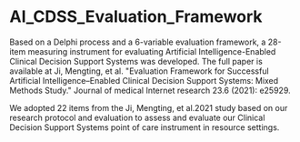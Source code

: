 # AI_CDSS_Evaluation_Framework

Based on a Delphi process and a 6-variable evaluation framework, a 28-item measuring instrument for evaluating Artificial Intelligence-Enabled Clinical Decision Support Systems was developed. The full paper is available at Ji, Mengting, et al. "Evaluation Framework for Successful Artificial Intelligence–Enabled Clinical Decision Support Systems: Mixed Methods Study." Journal of medical Internet research 23.6 (2021): e25929.


We adopted 22 items from the Ji, Mengting, et al.2021 study based on our research protocol and evaluation to assess and evaluate our Clinical Decision Support Systems point of care instrument in resource settings.
